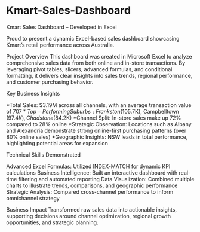 # Kmart-Sales-Dashboard
Kmart Sales Dashboard – Developed in Excel

Proud to present a dynamic Excel-based sales dashboard showcasing Kmart’s retail performance across Australia.

Project Overview
This dashboard was created in Microsoft Excel to analyze comprehensive sales data from both online and in-store transactions. By leveraging pivot tables, slicers, advanced formulas, and conditional formatting, it delivers clear insights into sales trends, regional performance, and customer purchasing behavior.

Key Business Insights

*Total Sales: $3.19M across all channels, with an average transaction value of $707
*Top-Performing Suburbs: Frankston ($105.7K), Campbelltown ($97.4K), Chadstone ($84.2K)
*Channel Split: In-store sales make up 72% compared to 28% online
*Strategic Observation: Locations such as Albany and Alexandria demonstrate strong online-first purchasing patterns (over 80% online sales)
*Geographic Insights: NSW leads in total performance, highlighting potential areas for expansion

Technical Skills Demonstrated

Advanced Excel Formulas: Utilized INDEX-MATCH for dynamic KPI calculations
Business Intelligence: Built an interactive dashboard with real-time filtering and automated reporting
Data Visualization: Combined multiple charts to illustrate trends, comparisons, and geographic performance
Strategic Analysis: Compared cross-channel performance to inform omnichannel strategy

Business Impact
Transformed raw sales data into actionable insights, supporting decisions around channel optimization, regional growth opportunities, and strategic planning.
